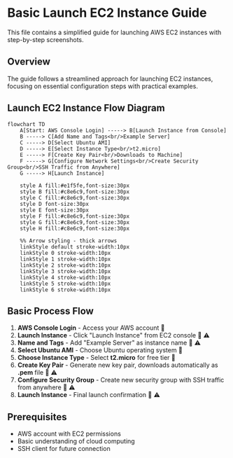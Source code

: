 # Basic Launch EC2 Instance Guide

This file contains a simplified guide for launching AWS EC2 instances with step-by-step screenshots.

## Overview

The guide follows a streamlined approach for launching EC2 instances, focusing on essential configuration steps with practical examples.

## Launch EC2 Instance Flow Diagram

```mermaid
flowchart TD
    A[Start: AWS Console Login] -----> B[Launch Instance from Console]
    B -----> C[Add Name and Tags<br/>Example Server]
    C -----> D[Select Ubuntu AMI]
    D -----> E[Select Instance Type<br/>t2.micro]
    E -----> F[Create Key Pair<br/>Downloads to Machine]
    F -----> G[Configure Network Settings<br/>Create Security Group<br/>SSH Traffic from Anywhere]
    G -----> H[Launch Instance]
    
    style A fill:#e1f5fe,font-size:30px
    style B fill:#c8e6c9,font-size:30px
    style C fill:#c8e6c9,font-size:30px
    style D font-size:30px
    style E font-size:30px
    style F fill:#c8e6c9,font-size:30px
    style G fill:#c8e6c9,font-size:30px
    style H fill:#c8e6c9,font-size:30px
    
    %% Arrow styling - thick arrows
    linkStyle default stroke-width:10px
    linkStyle 0 stroke-width:10px
    linkStyle 1 stroke-width:10px
    linkStyle 2 stroke-width:10px
    linkStyle 3 stroke-width:10px
    linkStyle 4 stroke-width:10px
    linkStyle 5 stroke-width:10px
    linkStyle 6 stroke-width:10px
```

## Basic Process Flow

1. **AWS Console Login** - Access your AWS account 📝
2. **Launch Instance** - Click "Launch Instance" from EC2 console 🔑 ⚠️
3. **Name and Tags** - Add "Example Server" as instance name 🔑 ⚠️
4. **Select Ubuntu AMI** - Choose Ubuntu operating system 📝
5. **Choose Instance Type** - Select **t2.micro** for free tier 📝
6. **Create Key Pair** - Generate new key pair, downloads automatically as **.pem** file 🔑 ⚠️
7. **Configure Security Group** - Create new security group with SSH traffic from anywhere 🔑 ⚠️
8. **Launch Instance** - Final launch confirmation 🔑 ⚠️

## Prerequisites

- AWS account with EC2 permissions
- Basic understanding of cloud computing
- SSH client for future connection 

